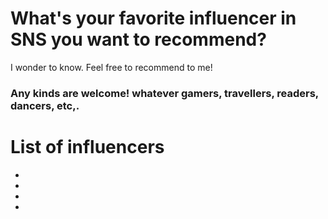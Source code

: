 # What's your favorite influencer in SNS you want to recommend?

I wonder to know. Feel free to recommend to me! 

### Any kinds are welcome! whatever gamers, travellers, readers, dancers, etc,.

# List of influencers
- 
- 
- 
- 
